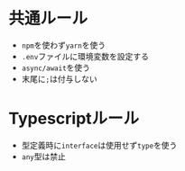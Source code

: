 # 共通ルール
- `npm`を使わず`yarn`を使う
- `.env`ファイルに環境変数を設定する
- `async/await`を使う
- 末尾に`;`は付与しない

# Typescriptルール
- 型定義時に`interface`は使用せず`type`を使う
- `any`型は禁止
